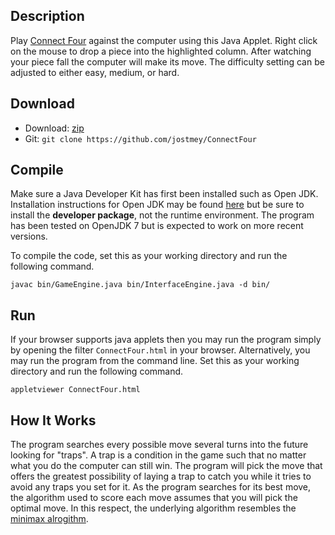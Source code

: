 ## Description

Play [Connect Four](https://en.wikipedia.org/wiki/Connect_Four) against the computer using this Java Applet. Right click on the mouse to drop a piece into the highlighted column. After watching your piece fall the computer will make its move. The difficulty setting can be adjusted to either easy, medium, or hard.

## Download

* Download: [zip](https://github.com/jostmey/ConnectFour/zipball/master)
* Git: `git clone https://github.com/jostmey/ConnectFour`

## Compile

Make sure a Java Developer Kit has first been installed such as Open JDK. Installation instructions for Open JDK may be found [here](http://openjdk.java.net/install/) but be sure to install the **developer package**, not the runtime environment. The program has been tested on OpenJDK 7 but is expected to work on more recent versions.

To compile the code, set this as your working directory and run the following command.

`javac bin/GameEngine.java bin/InterfaceEngine.java -d bin/`

## Run

If your browser supports java applets then you may run the program simply by opening the filter `ConnectFour.html` in your browser. Alternatively, you may run the program from the command line. Set this as your working directory and run the following command.

`appletviewer ConnectFour.html`

## How It Works

The program searches every possible move several turns into the future looking for "traps". A trap is a condition in the game such that no matter what you do the computer can still win. The program will pick the move that offers the greatest possibility of laying a trap to catch you while it tries to avoid any traps you set for it. As the program searches for its best move, the algorithm used to score each move assumes that you will pick the optimal move. In this respect, the underlying algorithm resembles the [minimax alrogithm](https://en.wikipedia.org/wiki/Minimax).
